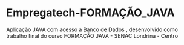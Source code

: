 # Empregatech-FORMAÇÃO_JAVA
Aplicação JAVA com acesso a Banco de Dados , desenvolvido como trabalho final do curso FORMAÇÃO JAVA - SENAC Londrina - Centro
